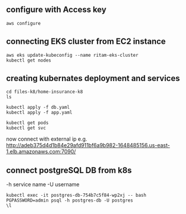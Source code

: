 ## configure with Access key 

```
aws configure
```

## connecting EKS cluster from EC2 instance

```
aws eks update-kubeconfig --name ritam-eks-cluster
kubectl get nodes
```

## creating kubernates deployment and services

```
cd files-k8/home-insurance-k8
ls

kubectl apply -f db.yaml
kubectl apply -f app.yaml

kubectl get pods
kubectl get svc
```

now connect with external ip
e.g. http://adeb375d4d1b84e29afd911bf6a9b982-1648485156.us-east-1.elb.amazonaws.com:7090/

## connect postgreSQL DB from k8s

-h service name -U username

```
kubectl exec -it postgres-db-754b7c5f84-wp2xj -- bash
PGPASSWORD=admin psql -h postgres-db -U postgres
\l
```

